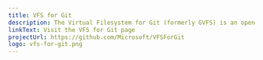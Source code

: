 ```yaml
---
title: VFS for Git
description: The Virtual Filesystem for Git (formerly GVFS) is an open source system that enables Git to operate at enterprise-scale
linkText: Visit the VFS for Git page
projectUrl: https://github.com/Microsoft/VFSForGit
logo: vfs-for-git.png
---
```

